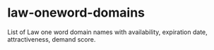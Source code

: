 # law-oneword-domains
List of Law one word domain names with availability, expiration date, attractiveness, demand score.
